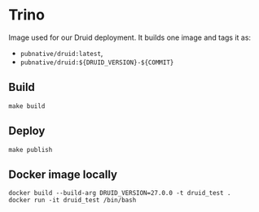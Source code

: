 # Trino

Image used for our Druid deployment.
It builds one image and tags it as:

- `pubnative/druid:latest`,
- `pubnative/druid:${DRUID_VERSION}-${COMMIT}`

## Build

`make build`

## Deploy

`make publish`

## Docker image locally

```
docker build --build-arg DRUID_VERSION=27.0.0 -t druid_test .
docker run -it druid_test /bin/bash
```
